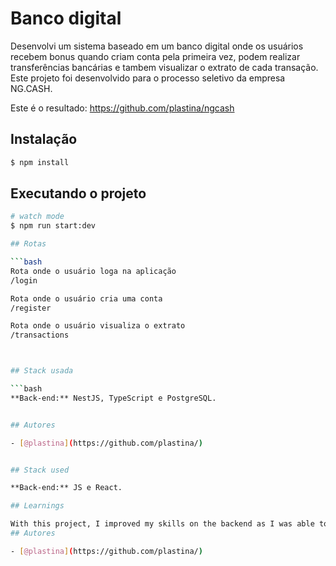 # Banco digital

Desenvolvi um sistema baseado em um banco digital onde os usuários recebem bonus quando criam conta pela primeira vez, podem realizar transferências bancárias e tambem visualizar o extrato de cada transação. Este projeto foi desenvolvido para o processo seletivo da empresa NG.CASH.

Este é o resultado: https://github.com/plastina/ngcash

## Instalação

```bash
$ npm install
```

## Executando o projeto

```bash
# watch mode
$ npm run start:dev

## Rotas

```bash
Rota onde o usuário loga na aplicação
/login

Rota onde o usuário cria uma conta
/register

Rota onde o usuário visualiza o extrato
/transactions



## Stack usada

```bash
**Back-end:** NestJS, TypeScript e PostgreSQL.


## Autores

- [@plastina](https://github.com/plastina/)


## Stack used

**Back-end:** JS e React.

## Learnings

With this project, I improved my skills on the backend as I was able to better understand how a reward system works for customers after a certain amount of purchase. I also aim to create an interface using React for better visualization of the project.
## Autores

- [@plastina](https://github.com/plastina/)

